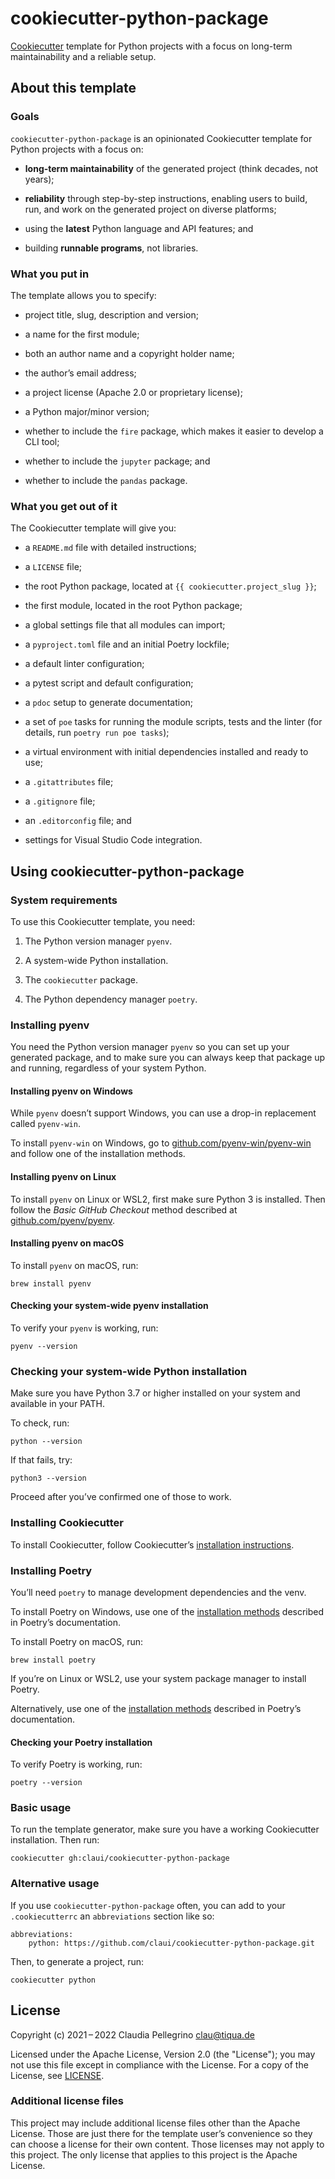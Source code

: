 # cookiecutter-python-package

[Cookiecutter](https://github.com/cookiecutter/cookiecutter)
template for Python projects with a focus on long-term
maintainability and a reliable setup.

## About this template

### Goals

`cookiecutter-python-package` is an opinionated Cookiecutter template
for Python projects with a focus on:

- **long-term maintainability** of the generated project (think
  decades, not years);

- **reliability** through step-by-step instructions, enabling users
  to build, run, and work on the generated project on diverse
  platforms;

- using the **latest** Python language and API features; and

- building **runnable programs**, not libraries.

### What you put in

The template allows you to specify:

- project title, slug, description and version;

- a name for the first module;

- both an author name and a copyright holder name;

- the author’s email address;

- a project license (Apache 2.0 or proprietary license);

- a Python major/minor version;

- whether to include the `fire` package, which makes it easier to
  develop a CLI tool;

- whether to include the `jupyter` package; and

- whether to include the `pandas` package.

### What you get out of it

The Cookiecutter template will give you:

- a `README.md` file with detailed instructions;

- a `LICENSE` file;

- the root Python package, located at `{{ cookiecutter.project_slug }}`;

- the first module, located in the root Python package;

- a global settings file that all modules can import;

- a `pyproject.toml` file and an initial Poetry lockfile;

- a default linter configuration;

- a pytest script and default configuration;

- a `pdoc` setup to generate documentation;

- a set of `poe` tasks for running the module scripts, tests and the
  linter (for details, run `poetry run poe tasks`);

- a virtual environment with initial dependencies installed and
  ready to use;

- a `.gitattributes` file;

- a `.gitignore` file;

- an `.editorconfig` file; and

- settings for Visual Studio Code integration.

## Using cookiecutter-python-package

### System requirements

To use this Cookiecutter template, you need:

1. The Python version manager `pyenv`.

2. A system-wide Python installation.

3. The `cookiecutter` package.

4. The Python dependency manager `poetry`.

### Installing pyenv

You need the Python version manager `pyenv` so you can set up your
generated package, and to make sure you can always keep that package
up and running, regardless of your system Python.

#### Installing pyenv on Windows

While `pyenv` doesn’t support Windows, you can use a drop-in
replacement called `pyenv-win`.

To install `pyenv-win` on Windows, go to
[github.com/pyenv-win/pyenv-win](https://github.com/pyenv-win/pyenv-win#installation)
and follow one of the installation methods.

#### Installing pyenv on Linux

To install `pyenv` on Linux or WSL2, first make sure Python 3 is
installed. Then follow the _Basic GitHub Checkout_ method described
at [github.com/pyenv/pyenv](https://github.com/pyenv/pyenv#basic-github-checkout).

#### Installing pyenv on macOS

To install `pyenv` on macOS, run:

```
brew install pyenv
```

#### Checking your system-wide pyenv installation

To verify your `pyenv` is working, run:

```
pyenv --version
```

### Checking your system-wide Python installation

Make sure you have Python 3.7 or higher installed on your system
and available in your PATH.

To check, run:

```
python --version
```

If that fails, try:

```
python3 --version
```

Proceed after you’ve confirmed one of those to work.

### Installing Cookiecutter

To install Cookiecutter, follow Cookiecutter’s [installation
instructions](https://cookiecutter.readthedocs.io/en/stable/installation.html).

### Installing Poetry

You’ll need `poetry` to manage development dependencies and the venv.

To install Poetry on Windows, use one of the
[installation methods](https://python-poetry.org/docs/master/#installing-with-the-official-installer)
described in Poetry’s documentation.

To install Poetry on macOS, run:

```
brew install poetry
```

If you’re on Linux or WSL2, use your system package manager to
install Poetry.

Alternatively, use one of the
[installation methods](https://python-poetry.org/docs/master/#installing-with-the-official-installer)
described in Poetry’s documentation.

#### Checking your Poetry installation

To verify Poetry is working, run:

```
poetry --version
```

### Basic usage

To run the template generator, make sure you have a working
Cookiecutter installation. Then run:

```
cookiecutter gh:claui/cookiecutter-python-package
```

### Alternative usage

If you use `cookiecutter-python-package` often, you can add to your
`.cookiecutterrc` an `abbreviations` section like so:

```
abbreviations:
    python: https://github.com/claui/cookiecutter-python-package.git
```

Then, to generate a project, run:

```
cookiecutter python
```

## License

Copyright (c) 2021 – 2022 Claudia Pellegrino <clau@tiqua.de>

Licensed under the Apache License, Version 2.0 (the "License");
you may not use this file except in compliance with the License.
For a copy of the License, see [LICENSE](LICENSE).

### Additional license files

This project may include additional license files other than the
Apache License. Those are just there for the template user’s
convenience so they can choose a license for their own content.
Those licenses may not apply to this project. The only license
that applies to this project is the Apache License.
